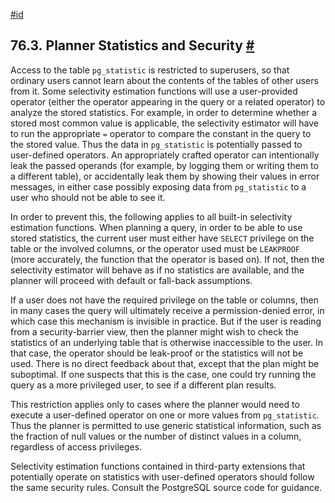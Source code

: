 [#id](#PLANNER-STATS-SECURITY)

## 76.3. Planner Statistics and Security [#](#PLANNER-STATS-SECURITY)

Access to the table `pg_statistic` is restricted to superusers, so that ordinary users cannot learn about the contents of the tables of other users from it. Some selectivity estimation functions will use a user-provided operator (either the operator appearing in the query or a related operator) to analyze the stored statistics. For example, in order to determine whether a stored most common value is applicable, the selectivity estimator will have to run the appropriate `=` operator to compare the constant in the query to the stored value. Thus the data in `pg_statistic` is potentially passed to user-defined operators. An appropriately crafted operator can intentionally leak the passed operands (for example, by logging them or writing them to a different table), or accidentally leak them by showing their values in error messages, in either case possibly exposing data from `pg_statistic` to a user who should not be able to see it.

In order to prevent this, the following applies to all built-in selectivity estimation functions. When planning a query, in order to be able to use stored statistics, the current user must either have `SELECT` privilege on the table or the involved columns, or the operator used must be `LEAKPROOF` (more accurately, the function that the operator is based on). If not, then the selectivity estimator will behave as if no statistics are available, and the planner will proceed with default or fall-back assumptions.

If a user does not have the required privilege on the table or columns, then in many cases the query will ultimately receive a permission-denied error, in which case this mechanism is invisible in practice. But if the user is reading from a security-barrier view, then the planner might wish to check the statistics of an underlying table that is otherwise inaccessible to the user. In that case, the operator should be leak-proof or the statistics will not be used. There is no direct feedback about that, except that the plan might be suboptimal. If one suspects that this is the case, one could try running the query as a more privileged user, to see if a different plan results.

This restriction applies only to cases where the planner would need to execute a user-defined operator on one or more values from `pg_statistic`. Thus the planner is permitted to use generic statistical information, such as the fraction of null values or the number of distinct values in a column, regardless of access privileges.

Selectivity estimation functions contained in third-party extensions that potentially operate on statistics with user-defined operators should follow the same security rules. Consult the PostgreSQL source code for guidance.

